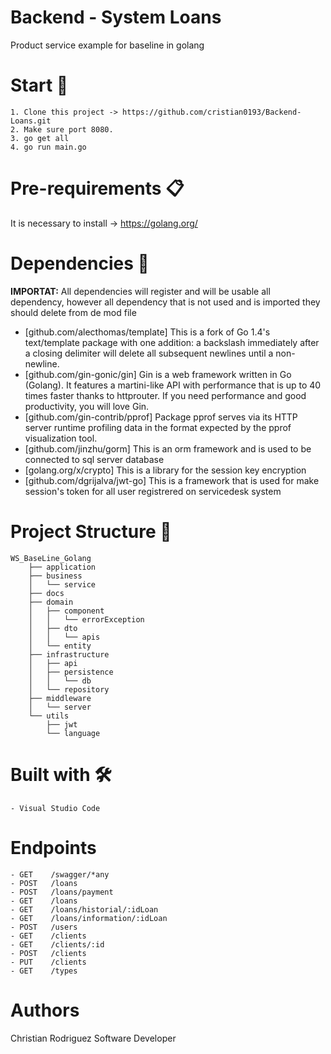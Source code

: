 # Backend - System Loans
Product service example for baseline in golang

# Start 🚀
    1. Clone this project -> https://github.com/cristian0193/Backend-Loans.git
    2. Make sure port 8080.
    3. go get all 
    4. go run main.go

# Pre-requirements 📋
It is necessary to install -> https://golang.org/ 

# Dependencies 🤝
**IMPORTAT:** All dependencies will register and will be usable all dependency, however all dependency that is not used and is imported they should delete from de mod file

- [github.com/alecthomas/template] This is a fork of Go 1.4's text/template package with one addition: a backslash immediately after a closing delimiter will delete all subsequent newlines until a non-newline.
- [github.com/gin-gonic/gin] Gin is a web framework written in Go (Golang). It features a martini-like API with performance that is up to 40 times faster thanks to httprouter. If you need performance and good productivity, you will love Gin.
- [github.com/gin-contrib/pprof] Package pprof serves via its HTTP server runtime profiling data in the format expected by the pprof visualization tool.
- [github.com/jinzhu/gorm] This is an orm framework and is used to be connected to sql server database
- [golang.org/x/crypto] This is a library for the session key encryption
- [github.com/dgrijalva/jwt-go] This is a framework that is used for make session's token for all user registrered on servicedesk system

# Project Structure 🧱

```
WS_BaseLine_Golang
    ├── application
    ├── business
    │   └── service
    ├── docs
    ├── domain
    │   ├── component
    │   │   └── errorException
    │   ├── dto
    │   │   └── apis
    │   └── entity
    ├── infrastructure
    │   ├── api
    │   ├── persistence
    │   │   └── db
    │   └── repository
    ├── middleware
    │   └── server
    └── utils
        ├── jwt
        └── language
```

# Built with 🛠️
    - Visual Studio Code

# Endpoints
    - GET    /swagger/*any             
    - POST   /loans                    
    - POST   /loans/payment            
    - GET    /loans                    
    - GET    /loans/historial/:idLoan  
    - GET    /loans/information/:idLoan
    - POST   /users                    
    - GET    /clients                  
    - GET    /clients/:id              
    - POST   /clients                  
    - PUT    /clients                  
    - GET    /types                    

# Authors
Christian Rodriguez
Software Developer